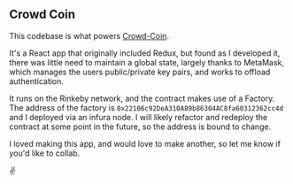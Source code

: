 ## Crowd Coin

This codebase is what powers [Crowd-Coin](http://www.ccrowd-ccoin.herokuapp.com).

It's a React app that originally included Redux, but found as I developed it, there was little need to maintain a global state, largely thanks to MetaMask, which manages the users public/private key pairs, and works to offload authentication.

It runs on the Rinkeby network, and the contract makes use of a Factory. The address of the factory is `0x22106c92DeA310A89b86304AC8fa60312362cc4d` and I deployed via an infura node. I will likely refactor and redeploy the contract at some point in the future, so the address is bound to change.

I loved making this app, and would love to make another, so let me know if you'd like to collab.

✌️
